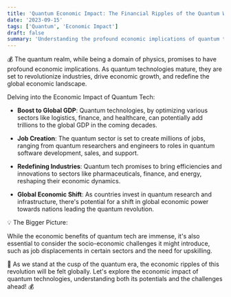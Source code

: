 ```yaml
---
title: 'Quantum Economic Impact: The Financial Ripples of the Quantum Wave 💰'
date: '2023-09-15'
tags: ['Quantum', 'Economic Impact']
draft: false
summary: 'Understanding the profound economic implications of quantum technologies on industries, economies, and the global landscape!'
---
```


💰 The quantum realm, while being a domain of physics, promises to have profound economic implications. As quantum technologies mature, they are set to revolutionize industries, drive economic growth, and redefine the global economic landscape.

Delving into the Economic Impact of Quantum Tech:

- **Boost to Global GDP**: Quantum technologies, by optimizing various sectors like logistics, finance, and healthcare, can potentially add trillions to the global GDP in the coming decades.

- **Job Creation**: The quantum sector is set to create millions of jobs, ranging from quantum researchers and engineers to roles in quantum software development, sales, and support.

- **Redefining Industries**: Quantum tech promises to bring efficiencies and innovations to sectors like pharmaceuticals, finance, and energy, reshaping their economic dynamics.

- **Global Economic Shift**: As countries invest in quantum research and infrastructure, there's potential for a shift in global economic power towards nations leading the quantum revolution.

💡 The Bigger Picture:

While the economic benefits of quantum tech are immense, it's also essential to consider the socio-economic challenges it might introduce, such as job displacements in certain sectors and the need for upskilling.

🚀 As we stand at the cusp of the quantum era, the economic ripples of this revolution will be felt globally. Let's explore the economic impact of quantum technologies, understanding both its potentials and the challenges ahead! 💰
